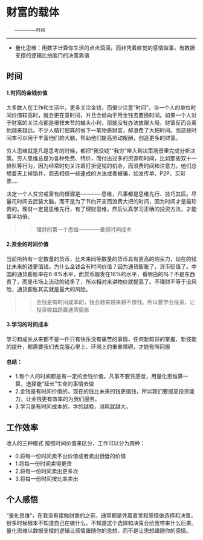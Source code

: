 # 财富的载体

       ————————时间
------

* 量化思维：用数字计算你生活的点点滴滴，而非凭着直觉的感情做事，有数据支撑的逻辑比拍脑门的决策靠谱

## 时间

#### 1.时间的金钱价值
大多数人在工作和生活中，更多关注金钱，而很少注意“时间”。当一个人的单位时间价值较高时，就会更在意时间，并且会倾向于用金钱去置换时间。如果一个人对于财富的关注点都是细枝末节的蝇头小利，那就没有办法放眼大局，财富反而会离他越来越远。不少人精打细算的省下一笔物质财富，却浪费了大把时间。而这些时间本可以用于丰富他们的大脑，帮助他们提高劳动报酬，创造更多的财富。

穷人思维就是凡是思考的时候，都把“我没钱”“我穷”带入到决策场景里完成分析决策。穷人思维总是为各种免费、特价，而付出过多的资源和时间，比如那些双十一排队等行为，因为经常时刻关注着打折促销的机会，而浪费时间和注意力。他们总想着天上掉馅井，而去相信一些速成的方法或者被骗，如发传单、P2P、买彩票....

决定一个人贫穷或富有的根源是————思维，凡事都是思维先行、技巧其后。尽量花时间去武装大脑，而不是为了节约开支而浪费大把的时间，因为时间才是最珍贵的。理财一定是思维先行，有了理财思维，然后认真学习正确的投资方法，才能事半功倍。

>>理财的第一个思维————重视时间成本


#### 2.资金的时间价值
当前所持有一定数量的货币，比未来同等数量的货币具有更高的购买力，现在的钱比未来的钱更值钱。为什么金钱会有时间价值？因为通货膨胀了，货币贬值了。中国的通货膨胀率在6-8%水平，而货币超发在16%的水平，看明白的吗？不是东西贵了，而是市场上流动的钱多了，所以相对来讲物价就提高了。不理财不等于没风险，通货膨胀其实就是最大的风险。


>>金钱是有时间成本的，钱会越来越来越不值钱。所以要学会投资，让投资收益跑赢通货膨胀

#### 3.学习的时间成本

学习和成长从来都不是一件只有快乐没有痛苦的事情，任何新知识的掌握、新技能的提升，都需要我们去克服心里上、环境上的重重障碍，才能有所回报

#### 总结：
* 1.每个人的时间都是有一定的金钱价值，凡事不要凭感觉，用量化思维算一算，选择能“延长”生命的事情去做
* 2.金钱是有时间价值的，现在的钱比未来的钱更值钱，所以我们要提高投资能力，让金钱更有效率的为我们服务。
* 3.学习是有时间成本的，学的越晚，消耗就越大。


## 工作效率

收入的三种模式
按照时间价值来区分，工作可以分为四种：
* 0.将每一份时间卖不出价值或者卖出很低的价值
* 1.将每一份时间卖得更贵
* 2.将每一份时间卖出更多次
* 3.将每一份时间按比率卖出

## 个人感悟
“量化思维”，在我没有接触财商的之前，通常都是凭着直觉和感情做选择和决策，很多时候根本不知道自己在做什么，不知道这个选择和决策会给我带来什么后果。量化思维以数据支撑的逻辑让感情跟随你的思想，而不是让思想跟随你的感情。









